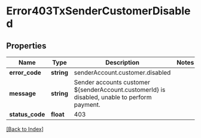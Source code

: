 # Error403TxSenderCustomerDisabled

## Properties

Name | Type | Description | Notes
------------ | ------------- | ------------- | -------------
**error_code** | **string** | senderAccount.customer.disabled |
**message** | **string** | Sender accounts customer ${senderAccount.customerId} is disabled, unable to perform payment. |
**status_code** | **float** | 403 |

[[Back to Index]](../index.md)
